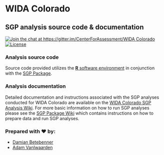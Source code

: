 WIDA Colorado
=============

SGP analysis source code & documentation
-----------------------------------------

[![Join the chat at https://gitter.im/CenterForAssessment/WIDA Colorado](https://badges.gitter.im/Join%20Chat.svg)](https://gitter.im/CenterForAssessment/WIDA_CO?utm_source=badge&utm_medium=badge&utm_campaign=pr-badge&utm_content=badge) [![License](http://img.shields.io/badge/license-GPL%203-brightgreen.svg?style=flat)](https://github.com/CenterForAssessment/WIDA_CO/blob/master/LICENSE.md)

### Analysis source code

Source code provided utilizes the [**R** software environment](http://cran.r-project.org/) in conjunction with the [SGP Package](https://github.com/CenterForAssessment/SGP).

### Analysis documentation

Detailed documentation and instructions associated with the SGP analyses conducted for WIDA Colorado are available on the 
[WIDA Colorado SGP Analysis Wiki](https://github.com/CenterForAssessment/WIDA_CO/wiki). For more basic information on how to run SGP analyses please see the 
[SGP Package Wiki](https://github.com/CenterForAssessment/SGP/wiki/Home) which contains instructions on how to prepare data and run SGP analyses.

### Prepared with :heart: by:

* [Damian Betebenner](https://github.com/dbetebenner)
* [Adam VanIwaarden](https://github.com/adamvi)


